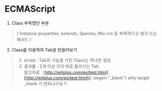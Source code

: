 # ECMAScript
1. Class 부족했던 부분
> ( Instance properties, extends, Species, Mix-ins 등 부족하다고 생각 드는 메서드 )

2. Class를 이용하여 Tab을 만들어보기
> 1. script : Tab의 기능을 가진 Class는 하나만 생성
> 2. 결과물 : 2개 이상 각각 따로 돌아가는 Tab<br>
> 참고자료 : [http://witplus.com/ex/test.html](http://witplus.com/ex/test.html){: target="_blank"}
> why target _blank 가 안되냐구요 !!
